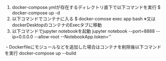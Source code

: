 1. docker-compose.ymlが存在するディレクトリ直下で以下コマンドを実行
    $ docker-compose up -d
2. 以下コマンドでコンテナに入る
    $ docker-comose exec app bash
    ※又はdockerDesktopのコンテナのExecタブに移動
3. 以下コマンドでjupyter notebookを起動
    jupyter notebook --port=8888 --ip=0.0.0.0 --allow-root --NotebookApp.token=''

・Dockerfileにモジュールなどを追加した場合はコンテナを削除後以下コマンドを実行
    docker-compose up --build